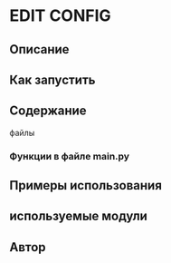 # EDIT CONFIG

## Описание



## Как запустить

## Содержание
файлы
### Функции в файле main.py

## Примеры использования


## используемые модули


## Автор